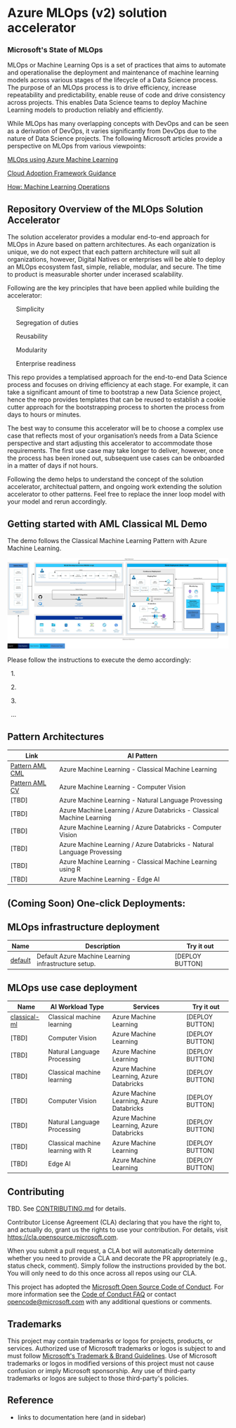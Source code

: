 # Azure MLOps (v2) solution accelerator


### Microsoft's State of MLOps 

MLOps or Machine Learning Ops is a set of practices that aims to automate and operationalise the deployment and maintenance of machine learning models across various stages of the lifecycle of a Data Science process. The purpose of an MLOps process is to drive efficiency, increase repeatability and predictability, enable reuse of code and drive consistency across projects. This enables Data Science teams to deploy Machine Learning models to production reliably and efficiently.  

While MLOps has many overlapping concepts with DevOps and can be seen as a derivation of DevOps, it varies significantly from DevOps due to the nature of Data Science projects. The following Microsoft articles provide a perspective on MLOps from various viewpoints: 

[MLOps using Azure Machine Learning](https://azure.microsoft.com/en-us/services/machine-learning/mlops/#features) 

[Cloud Adoption Framework Guidance](https://docs.microsoft.com/en-us/azure/cloud-adoption-framework/ready/azure-best-practices/ai-machine-learning-mlops) 

[How: Machine Learning Operations](https://docs.microsoft.com/en-us/azure/machine-learning/concept-model-management-and-deployment) 


## Repository Overview of the MLOps Solution Accelerator 

The solution accelerator provides a modular end-to-end approach for MLOps in Azure based on pattern architectures. As each organization is unique, we do not expect that each pattern architecture will suit all organizations, however, Digital Natives or enterprises will be able to deploy an MLOps ecosystem fast, simple, reliable, modular, and secure. The time to product is measurable shorter under incerased scalability.

Following are the key principles that have been applied while building the accelerator: 

&nbsp;&nbsp;&nbsp;&nbsp;&nbsp;Simplicity 
  
&nbsp;&nbsp;&nbsp;&nbsp;&nbsp;Segregation of duties 
  
&nbsp;&nbsp;&nbsp;&nbsp;&nbsp;Reusability 
  
&nbsp;&nbsp;&nbsp;&nbsp;&nbsp;Modularity
  
&nbsp;&nbsp;&nbsp;&nbsp;&nbsp;Enterprise readiness 

This repo provides a templatised approach for the end-to-end Data Science process and focuses on driving efficiency at each stage. For example, it can take a significant amount of time to bootstrap a new Data Science project, hence the repo provides templates that can be reused to establish a cookie cutter approach for the bootstrapping process to shorten the process from days to hours or minutes.

The best way to consume this accelerator will be to choose a complex use case that reflects most of your organisation’s needs from a Data Science perspective and start adjusting this accelerator to accommodate those requirements. The first use case may take longer to deliver, however, once the process has been ironed out, subsequent use cases can be onboarded in a matter of days if not hours.

Following the demo helps to understand the concept of the solution accelerator, architectual pattern, and ongoing work extending the solution accelerator to other patterns. Feel free to replace the inner loop model with your model and rerun accordingly.

 
## Getting started with AML Classical ML Demo
  
The demo follows the Classical Machine Learning Pattern with Azure Machine Learning.
  
![AML CML](/documentation/architecturepattern/AzureML_CML_Architecture_v0.7.jpg)
  
Please follow the instructions to execute the demo accordingly:
  
&nbsp;&nbsp;1.
  
&nbsp;&nbsp;2.
  
&nbsp;&nbsp;3.
  
&nbsp;&nbsp;...


## Pattern Architectures

| Link                                                    | AI Pattern                                                              |
| ------------------------------------------------------- | ----------------------------------------------------------------------- |
| [Pattern AML CML](https://github.com/Azure/mlops-v2/blob/main/documentation/architecturepattern/AzureML_CML_Architecture_v0.7.jpg) | Azure Machine Learning - Classical Machine Learning                     |
| [Pattern AML CV](https://github.com/Azure/mlops-v2/blob/main/documentation/architecturepattern/AzureML_SupervisedCV_Architecture_v0.5.jpg)                                                 | Azure Machine Learning - Computer Vision                                |
| [TBD]                                                   | Azure Machine Learning - Natural Language Provessing                    |
| [TBD]                                                   | Azure Machine Learning / Azure Databricks - Classical Machine Learning  |
| [TBD]                                                   | Azure Machine Learning / Azure Databricks - Computer Vision             |
| [TBD]                                                   | Azure Machine Learning / Azure Databricks - Natural Language Provessing |
| [TBD]                                                   | Azure Machine Learning - Classical Machine Learning using R             |
| [TBD]                                                   | Azure Machine Learning - Edge AI                                        |

  
## (Coming Soon) One-click Deployments:
  
## MLOps infrastructure deployment

| Name                                                    | Description                                          | Try it out      |
| ------------------------------------------------------- | ---------------------------------------------------- | --------------- |
| [default](https://github.com/Azure/mlops-infra-default) | Default Azure Machine Learning infrastructure setup. | [DEPLOY BUTTON] |

## MLOps use case deployment

| Name                                                                | AI Workload Type                   | Services                                 | Try it out      |
|-------------------------------------------------------------------- | -----------------------------------| ---------------------------------------- | --------------- |
| [classical-ml](https://github.com/Azure/mlops-project-classical-ml) | Classical machine learning         | Azure Machine Learning                   | [DEPLOY BUTTON] |
| [TBD]                                                               | Computer Vision                    | Azure Machine Learning                   | [DEPLOY BUTTON] |
| [TBD]                                                               | Natural Language Processing        | Azure Machine Learning                   | [DEPLOY BUTTON] |
| [TBD]                                                               | Classical machine learning         | Azure Machine Learning, Azure Databricks | [DEPLOY BUTTON] |
| [TBD]                                                               | Computer Vision                    | Azure Machine Learning, Azure Databricks | [DEPLOY BUTTON] |
| [TBD]                                                               | Natural Language Processing        | Azure Machine Learning, Azure Databricks | [DEPLOY BUTTON] |
| [TBD]                                                               | Classical machine learning with R  | Azure Machine Learning                   | [DEPLOY BUTTON] |  
| [TBD]                                                               | Edge AI                            | Azure Machine Learning                   | [DEPLOY BUTTON] |  


## Contributing

TBD. See [CONTRIBUTING.md](CONTRIBUTING.md) for details.

Contributor License Agreement (CLA) declaring that you have the right to, and actually do, grant us
the rights to use your contribution. For details, visit https://cla.opensource.microsoft.com.

When you submit a pull request, a CLA bot will automatically determine whether you need to provide
a CLA and decorate the PR appropriately (e.g., status check, comment). Simply follow the instructions
provided by the bot. You will only need to do this once across all repos using our CLA.

This project has adopted the [Microsoft Open Source Code of Conduct](https://opensource.microsoft.com/codeofconduct/).
For more information see the [Code of Conduct FAQ](https://opensource.microsoft.com/codeofconduct/faq/) or
contact [opencode@microsoft.com](mailto:opencode@microsoft.com) with any additional questions or comments.


## Trademarks

This project may contain trademarks or logos for projects, products, or services. Authorized use of Microsoft
trademarks or logos is subject to and must follow
[Microsoft's Trademark & Brand Guidelines](https://www.microsoft.com/legal/intellectualproperty/trademarks/usage/general).
Use of Microsoft trademarks or logos in modified versions of this project must not cause confusion or imply Microsoft sponsorship.
Any use of third-party trademarks or logos are subject to those third-party's policies.
  
 
## Reference

- links to documentation here (and in sidebar)
